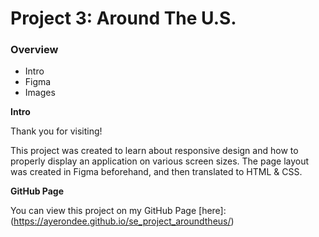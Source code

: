 # Project 3: Around The U.S.

### Overview

- Intro
- Figma
- Images

**Intro**

Thank you for visiting!

This project was created to learn about responsive design and how to properly display an application on various screen sizes. The page layout was created in Figma beforehand, and then translated to HTML & CSS.

**GitHub Page**

You can view this project on my GitHub Page [here]:
(https://ayerondee.github.io/se_project_aroundtheus/)
